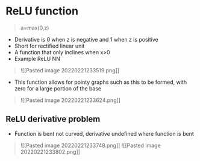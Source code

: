 # ReLU function
>a=max(0,z)
- Derivative is 0 when z is negative and 1 when z is positive
- Short for rectified linear unit
- A function that only inclines when x>0
- Example ReLU NN
>![[Pasted image 20220221233519.png]]
- This function allows for pointy graphs such as this to be formed, with zero for a large portion of the base
>![[Pasted image 20220221233624.png]]
## ReLU derivative problem
- Function is bent not curved, derivative undefined where function is bent
>![[Pasted image 20220221233748.png]]
>![[Pasted image 20220221233802.png]]